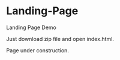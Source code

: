 # Landing-Page
Landing Page Demo

Just download zip file and open index.html.

Page under construction.